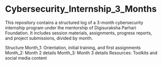 # Cybersecurity_Internship_3_Months
This repository contains a structured log of a 3-month cybersecurity internship program under the mentorship of Digisuraksha Parhari Foundation. It includes session materials, assignments, progress reports, and project submissions, divided by month.

Structure
Month_1: Orientation, initial training, and first assignments
Month_2: Month 2 details
Month_3: Month 3 details
Resources: Toolkits and social media content
